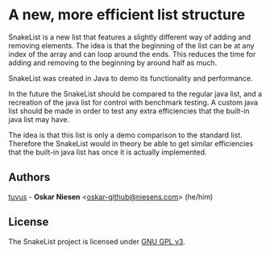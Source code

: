 # A new, more efficient list structure
SnakeList is a new list that features a slightly different way of adding and removing elements.
The idea is that the beginning of the list can be at any index of the array and can loop around the ends.
This reduces the time for adding and removing to the beginning by around half as much.

SnakeList was created in Java to demo its functionality and performance.

In the future the SnakeList should be compared to the regular java list,
and a recreation of the java list for control with benchmark testing.
A custom java list should be made in order to test any extra efficiencies
that the built-in java list may have.

The idea is that this list is only a demo comparison to the standard list. 
Therefore the SnakeList would in theory be able to get similar efficiencies 
that the built-in java list has once it is actually implemented.

## Authors


[tuvus](https://github.com/tuvus/) - 
    **Oskar Niesen** <<oskar-github@niesens.com>> (he/him)

## License

The SnakeList project is licensed under [GNU GPL v3](https://github.com/tuvus/SnakeList/blob/master/LICENSE.md).
